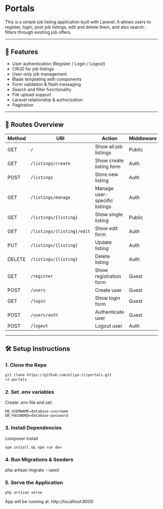 # Portals

This is a simple job listing application built with Laravel. It allows users to register, login, post job listings, edit and delete them, and also search , filters through existing job offers.

---

## 🚀 Features

-   User authentication (Register / Login / Logout)
-   CRUD for job listings
-   User-only job management
-   Blade templating with components
-   Form validation & flash messaging
-   Search and filter functionality
-   File upload support
-   Laravel relationship & authorization
-   Pagination

---

## 📂 Routes Overview

| Method | URI                        | Action                        | Middleware |
| ------ | -------------------------- | ----------------------------- | ---------- |
| GET    | `/`                        | Show all job listings         | Public     |
| GET    | `/listings/create`         | Show create listing form      | Auth       |
| POST   | `/listings`                | Store new listing             | Auth       |
| GET    | `/listings/manage`         | Manage user-specific listings | Auth       |
| GET    | `/listings/{listing}`      | Show single listing           | Public     |
| GET    | `/listings/{listing}/edit` | Show edit form                | Auth       |
| PUT    | `/listings/{listing}`      | Update listing                | Auth       |
| DELETE | `/listings/{listing}`      | Delete listing                | Auth       |
| GET    | `/register`                | Show registration form        | Guest      |
| POST   | `/users`                   | Create user                   | Guest      |
| GET    | `/login`                   | Show login form               | Guest      |
| POST   | `/users/auth`              | Authenticate user             | Guest      |
| POST   | `/logout`                  | Logout user                   | Auth       |

---

## 🛠️ Setup Instructions

### 1. Clone the Repo

```bash
git clone https://github.com/eliya-it/portals.git
cd portals
```

### 2. Set .env variables

Create .env file and set:

```
DB_USERNAME=database-username
DB_PASSWORD=database-password
```

### 3. Install Dependencies

composer install

```
npm install && npm run dev
```

### 4. Run Migrations & Seeders

php artisan migrate --seed

### 5. Serve the Application

```
php artisan serve
```

App will be running at: http://localhost:8000
